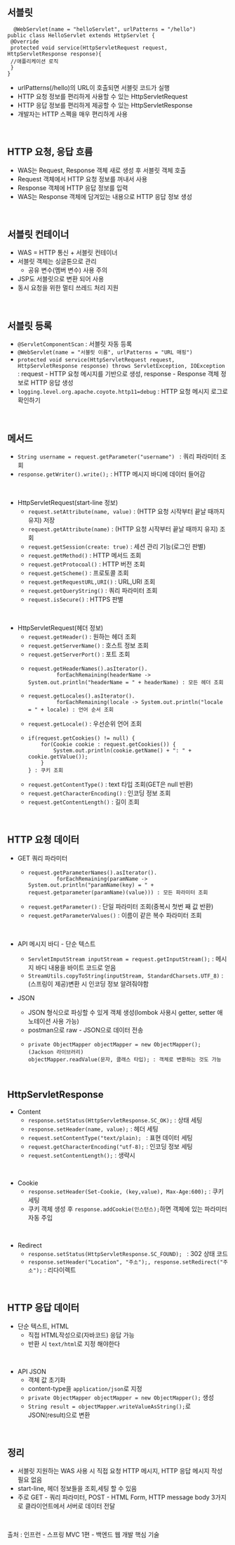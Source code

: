 ## **서블릿** 
```
  @WebServlet(name = "helloServlet", urlPatterns = "/hello") 
public class HelloServlet extends HttpServlet { 
 @Override 
 protected void service(HttpServletRequest request, HttpServletResponse response){ 
 //애플리케이션 로직
 } 
}
```
* urlPatterns(/hello)의 URL이 호출되면 서블릿 코드가 실행  
* HTTP 요청 정보를 편리하게 사용할 수 있는 HttpServletRequest  
* HTTP 응답 정보를 편리하게 제공할 수 있는 HttpServletResponse  
* 개발자는 HTTP 스펙을 매우 편리하게 사용  

</br>  

## **HTTP 요청, 응답 흐름**  
* WAS는 Request, Response 객체 새로 생성 후 서블릿 객체 호출 
* Request 객체에서 HTTP 요청 정보를 꺼내서 사용  
* Response 객체에 HTTP 응답 정보를 입력  
* WAS는 Response 객체에 담겨있는 내용으로 HTTP 응답 정보 생성  

</br>  

## **서블릿 컨테이너**  
* WAS = HTTP 통신 + 서블릿 컨테이너  
* 서블릿 객체는 싱글톤으로 관리  
  * 공유 변수(멤버 변수) 사용 주의  
* JSP도 서블릿으로 변환 되어 사용  
* 동시 요청을 위한 멀티 쓰레드 처리 지원

</br>

## **서블릿 등록**
* ```@ServletComponentScan``` : 서블릿 자동 등록  
* ```@WebServlet(name = "서블릿 이름", urlPatterns = "URL 매핑")  ```
* ```protected void service(HttpServletRequest request, HttpServletResponse response) throws ServletException, IOException```  : request - HTTP 요청 메시지를 기반으로 생성, response - Response 객체 정보로 HTTP 응답 생성
* ```logging.level.org.apache.coyote.http11=debug``` : HTTP 요청 메시지 로그로 확인하기  

</br>  

## **메서드**  
* ```String username = request.getParameter("username") ``` : 쿼리 파라미터 조회  
* ```response.getWriter().write();``` : HTTP 메시지 바디에 데이터 들어감  

</br>

*  HttpServletRequest(start-line 정보)  
   * ```request.setAttribute(name, value)``` : (HTTP 요청 시작부터 끝날 때까지 유지) 저장  
   * ```request.getAttribute(name)``` : (HTTP 요청 시작부터 끝날 때까지 유지) 조회  
   * ```request.getSession(create: true)``` : 세션 관리 기능(로그인 판별)  
   * ```request.getMethod()``` : HTTP 메서드 조회 
   * ```request.getProtocoal()``` : HTTP 버전 조회
   * ```request.getScheme()``` : 프로토콜 조회 
   * ```request.getRequestURL,URI()``` : URL,URI 조회  
   * ```request.getQueryString()``` : 쿼리 파라미터 조회  
   * ```request.isSecure()``` : HTTPS 판별  

</br> 

* HttpServletRequest(헤더 정보)  
   * ```request.getHeader()``` : 원하는 헤더 조회
   * ```request.getServerName()``` : 호스트 정보 조회  
   * ```request.getServerPort()``` : 포트 조회  
   * ```
     request.getHeaderNames().asIterator().
              forEachRemaining(headerName -> System.out.println("headerName = " + headerName) : 모든 헤더 조회  
     ```
   * ```
     request.getLocales().asIterator().
              forEachRemaining(locale -> System.out.println("locale = " + locale) : 언어 순서 조회  
     ```  
   * ```request.getLocale()``` : 우선순위 언어 조회  
   * ```
     if(request.getCookies() != null) {
         for(Cookie cookie : request.getCookies()) {
             System.out.println(cookie.getName() + ": " + cookie.getValue());
         }
     } : 쿠키 조회
     ```  
   * ```request.getContentType()``` : text 타입 조회(GET은 null 반환)   
   * ```request.getCharacterEncoding()``` : 인코딩 정보 조회
   * ```request.getContentLength()``` : 길이 조회  

</br>

## **HTTP 요청 데이터**  
* GET 쿼리 파라미터  
  *  ```
     request.getParameterNames().asIterator().
              forEachRemaining(paramName -> System.out.println("paramName(key) = " + request.getparameter(paramName)(value))) : 모든 파라미터 조회  
     ```  
  * ```request.getParameter()``` : 단일 파라미터 조회(중복시 첫번 째 값 반환)
  * ```request.getParameterValues()``` : 이름이 같은 복수 파라미터 조회  

</br>

* API 메시지 바디 - 단순 텍스트  
  * ```ServletImputStream inputStream = request.getInputStream();``` : 메시지 바디 내용을 바이트 코드로 얻음  
  * ```StreamUtils.copyToString(inputStream, StandardCharsets.UTF_8)``` : (스프링이 제공)변환 시 인코딩 정보 알려줘야함  

* JSON  
  * JSON 형식으로 파싱할 수 있게 객체 생성(lombok 사용시 getter, setter 애노테이션 사용 가능)  
  * postman으로 raw - JSON으로 데이터 전송  
  * ```
    private ObjectMapper objectMapper = new ObjectMapper(); (Jackson 라이브러리) 
    objectMapper.readValue(문자, 클래스 타입); : 객체로 변환하는 것도 가능 
    ``` 
    
</br>    
    
## **HttpServletResponse**  
* Content  
  * ```response.setStatus(HttpServletResponse.SC_OK);``` : 상태 세팅  
  * ```response.setHeader(name, value);``` : 헤더 세팅 
  * ```request.setContentType("text/plain); ``` : 표현 데이터 세팅
  * ```request.getCharacterEncoding("utf-8);```  : 인코딩 정보 세팅  
  * ```request.setContentLength();``` : 생략시 

</br>

* Cookie  
  * ```response.setHeader(Set-Cookie, (key,value), Max-Age:600);``` : 쿠키 세팅  
  * 쿠키 객체 생성 후 ```response.addCookie(인스턴스);```하면 객체에 있는 파라미터 자동 주입

</br>

* Redirect  
  * ```response.setStatus(HttpServletResponse.SC_FOUND); ``` : 302 상태 코드  
  * ```response.setHeader("Location", "주소");, response.setRedirect("주소");``` : 리다이렉트  

</br>

## **HTTP 응답 데이터**  
* 단순 텍스트, HTML  
  * 직접 HTML작성으로(자바코드) 응답 가능  
  * 반환 시 ```text/html```로 지정 해야한다  

</br>

* API JSON  
  * 객체 값 초기화  
  * content-type을 ```application/json```로 지정
  * ```private ObjectMapper objectMapper = new ObjectMapper();``` 생성  
  * ```String result = objectMapper.writeValueAsString();```로 JSON(result)으로 변환  
  
</br>

## **정리**  
* 서블릿 지원하는 WAS 사용 시 직접 요청 HTTP 메시지, HTTP 응답 메시지 작성 필요 없음  
* start-line, 헤더 정보들을 조회,세팅 할 수 있음  
* 주로 GET - 쿼리 파라미터, POST - HTML Form, HTTP message body 3가지로 클라이언트에서 서버로 데이터 전달
  
 </br>
  
출처 : 인프런 - 스프링 MVC 1편 - 백엔드 웹 개발 핵심 기술
